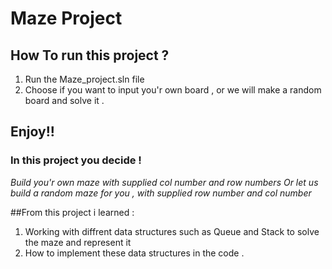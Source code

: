 # Maze Project 

## How To run this project ?

1. Run the Maze_project.sln file 
2. Choose if you want to input you'r own board , or we will make a random board and solve it . 
 
 ## Enjoy!!

 ### In this project you decide !

 *Build you'r own maze with supplied col number and row numbers*
 *Or let us build a random maze for you , with supplied row number and col number*
 
 ##From this project i learned : 
 
 1. Working with diffrent data structures such as Queue and Stack to solve the maze and represent it 
 2. How to implement these data structures in the code . 

